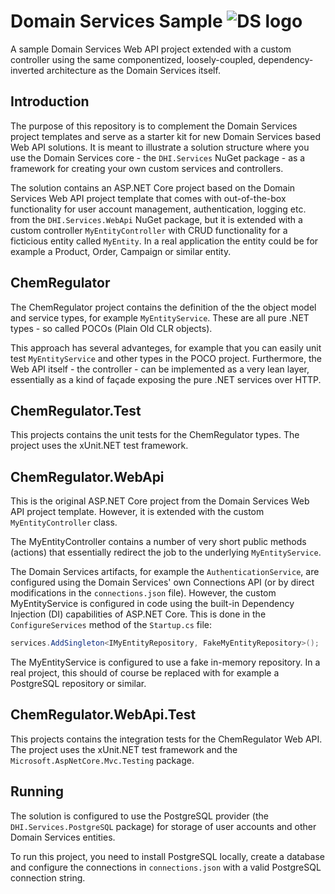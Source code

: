 # Domain Services Sample ![DS logo](http://www.mikepoweredbydhi.com/upload/nuget-icons/domain-services-icon32x32.png)
A sample Domain Services Web API project extended with a custom controller using the same componentized, loosely-coupled, dependency-inverted architecture as the Domain Services itself.

## Introduction

The purpose of this repository is to complement the Domain Services project templates and serve as a starter kit for new Domain Services based Web API solutions. It is meant to illustrate a solution structure where you use the Domain Services core - the `DHI.Services` NuGet package - as a framework for creating your own custom services and controllers. 

The solution contains an ASP.NET Core project based on the Domain Services Web API project template that comes with out-of-the-box functionality for user account management, authentication, logging etc. from the `DHI.Services.WebApi` NuGet package, but it is extended with a custom controller `MyEntityController` with CRUD functionality for a ficticious entity called `MyEntity`. In a real application the entity could be for example a Product, Order, Campaign or similar entity.

## ChemRegulator
The ChemRegulator project contains the definition of the the object model and service types, for example `MyEntityService`. These are all pure .NET types - so called POCOs (Plain Old CLR objects).

This approach has several advanteges, for example that you can easily unit test `MyEntityService` and other types in the POCO project. Furthermore, the Web API itself - the controller - can be implemented as a very lean layer, essentially as a kind of façade exposing the pure .NET services over HTTP.

## ChemRegulator.Test

This projects contains the unit tests for the ChemRegulator types. The project uses the xUnit.NET test framework.

## ChemRegulator.WebApi

This is the original ASP.NET Core project from the Domain Services Web API project template. However, it is extended with the custom `MyEntityController` class.

The MyEntityController contains a number of very short public methods (actions) that essentially redirect the job to the underlying `MyEntityService`.

The Domain Services artifacts, for example the `AuthenticationService`, are configured using the Domain Services' own Connections API (or by direct modifications in the `connections.json` file). However, the custom MyEntityService is configured in code using the built-in Dependency Injection (DI) capabilities of ASP.NET Core. This is done in the `ConfigureServices` method of the `Startup.cs` file: 

```c#
services.AddSingleton<IMyEntityRepository, FakeMyEntityRepository>();
```
The MyEntityService is configured to use a fake in-memory repository. In a real project, this should of course be replaced with for example a PostgreSQL repository or similar.

## ChemRegulator.WebApi.Test

This projects contains the integration tests for the ChemRegulator Web API. The project uses the xUnit.NET test framework and the `Microsoft.AspNetCore.Mvc.Testing` package.

## Running

The solution is configured to use the PostgreSQL provider (the `DHI.Services.PostgreSQL` package) for storage of user accounts and other Domain Services entities.

To run this project, you need to install PostgreSQL locally, create a database and configure the connections in `connections.json` with a valid PostgreSQL connection string.

